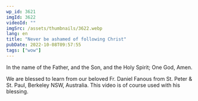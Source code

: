 ```yaml
---
wp_id: 3621
imgId: 3622
videoId: ""
imgSrc: /assets/thumbnails/3622.webp
lang: en
title: "Never be ashamed of following Christ"
pubDate: 2022-10-08T09:57:55
tags: ["wow"]
---
```


<p>In the name of the Father, and the Son, and the Holy Spirit; One God, Amen. </p>
<p>We are blessed to learn from our beloved Fr. Daniel Fanous from St. Peter & St. Paul, Berkeley NSW, Australia. This video is of course used with his blessing.</p>
